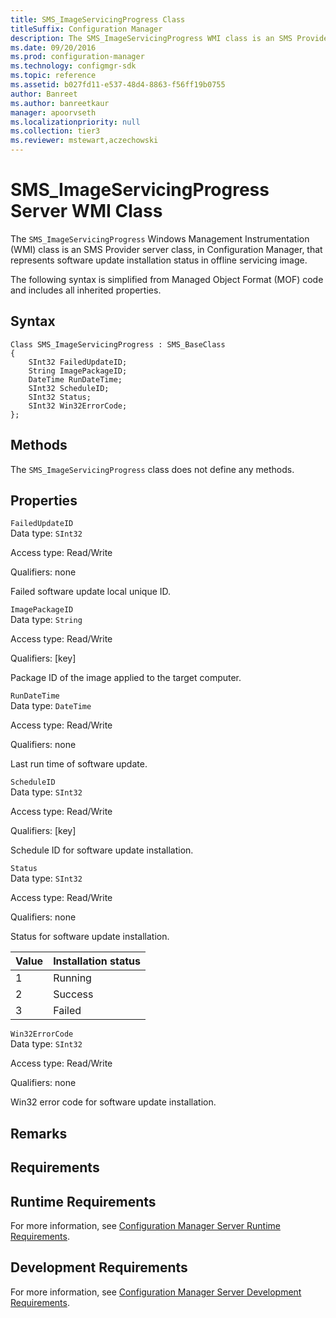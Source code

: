 ```yaml
---
title: SMS_ImageServicingProgress Class
titleSuffix: Configuration Manager
description: The SMS_ImageServicingProgress WMI class is an SMS Provider server class that represents software update installation status in offline servicing image.
ms.date: 09/20/2016
ms.prod: configuration-manager
ms.technology: configmgr-sdk
ms.topic: reference
ms.assetid: b027fd11-e537-48d4-8863-f56ff19b0755
author: Banreet
ms.author: banreetkaur
manager: apoorvseth
ms.localizationpriority: null
ms.collection: tier3
ms.reviewer: mstewart,aczechowski
---
```

# SMS_ImageServicingProgress Server WMI Class
The `SMS_ImageServicingProgress` Windows Management Instrumentation (WMI) class is an SMS Provider server class, in Configuration Manager, that represents software update installation status in offline servicing image.  

 The following syntax is simplified from Managed Object Format (MOF) code and includes all inherited properties.  

## Syntax  

```  
Class SMS_ImageServicingProgress : SMS_BaseClass  
{  
    SInt32 FailedUpdateID;  
    String ImagePackageID;  
    DateTime RunDateTime;  
    SInt32 ScheduleID;  
    SInt32 Status;  
    SInt32 Win32ErrorCode;  
};  
```  

## Methods  
 The `SMS_ImageServicingProgress` class does not define any methods.  

## Properties  
 `FailedUpdateID`  
 Data type: `SInt32`  

 Access type: Read/Write  

 Qualifiers: none  

 Failed software update local unique ID.  

 `ImagePackageID`  
 Data type: `String`  

 Access type: Read/Write  

 Qualifiers: [key]  

 Package ID of the image applied to the target computer.  

 `RunDateTime`  
 Data type: `DateTime`  

 Access type: Read/Write  

 Qualifiers: none  

 Last run time of software update.  

 `ScheduleID`  
 Data type: `SInt32`  

 Access type: Read/Write  

 Qualifiers: [key]  

 Schedule ID for software update installation.  

 `Status`  
 Data type: `SInt32`  

 Access type: Read/Write  

 Qualifiers: none  

 Status for software update installation.  

| Value | Installation status |  
| ----- | ------------------- |  
|1|Running|  
|2|Success|  
|3|Failed|  

 `Win32ErrorCode`  
 Data type: `SInt32`  

 Access type: Read/Write  

 Qualifiers: none  

 Win32 error code for software update installation.  

## Remarks  

## Requirements  

## Runtime Requirements  
 For more information, see [Configuration Manager Server Runtime Requirements](../../../develop/core/reqs/server-runtime-requirements.md).  

## Development Requirements  
 For more information, see [Configuration Manager Server Development Requirements](../../../develop/core/reqs/server-development-requirements.md).
